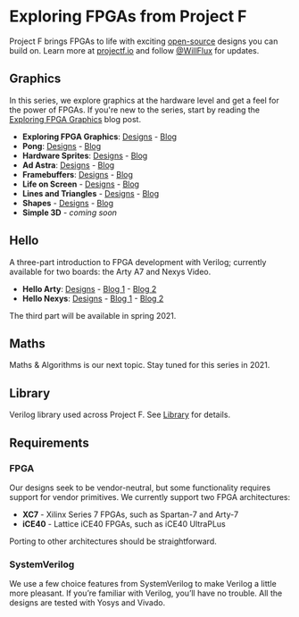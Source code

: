 # Exploring FPGAs from Project F

Project F brings FPGAs to life with exciting [open-source](LICENSE) designs you can build on.
Learn more at [projectf.io](https://projectf.io/) and follow [@WillFlux](https://twitter.com/WillFlux) for updates.

## Graphics

In this series, we explore graphics at the hardware level and get a feel for the power of FPGAs. If you're new to the
series, start by reading the [Exploring FPGA Graphics](https://projectf.io/posts/fpga-graphics/) blog post.

* **Exploring FPGA Graphics**: [Designs](graphics/exploring-graphics) - [Blog](https://projectf.io/posts/fpga-graphics/)
* **Pong**: [Designs](graphics/pong) - [Blog](https://projectf.io/posts/fpga-pong/)
* **Hardware Sprites**: [Designs](graphics/hardware-sprites) - [Blog](https://projectf.io/posts/hardware-sprites/)
* **Ad Astra**: [Designs](graphics/ad-astra) - [Blog](https://projectf.io/posts/fpga-ad-astra/)
* **Framebuffers**: [Designs](graphics/framebuffers) - [Blog](https://projectf.io/posts/framebuffers/)
* **Life on Screen** - [Designs](graphics/life-on-screen) - [Blog](https://projectf.io/posts/life-on-screen/)
* **Lines and Triangles** - [Designs](graphics/lines-and-triangles) - [Blog](https://projectf.io/posts/lines-and-triangles/)
* **Shapes** - [Designs](graphics/shapes) - [Blog](https://projectf.io/posts/fpga-shapes/)
* **Simple 3D** - _coming soon_

## Hello

A three-part introduction to FPGA development with Verilog; currently available for two boards: the Arty A7 and Nexys Video.

* **Hello Arty**: [Designs](hello/hello-arty) - [Blog 1](https://projectf.io/posts/hello-arty-1/) - [Blog 2](https://projectf.io/posts/hello-arty-2/)
* **Hello Nexys**: [Designs](hello/hello-nexys) - [Blog 1](https://projectf.io/posts/hello-nexys-1/) - [Blog 2](https://projectf.io/posts/hello-nexys-2/)

The third part will be available in spring 2021.

## Maths

Maths & Algorithms is our next topic. Stay tuned for this series in 2021.

## Library

Verilog library used across Project F. See [Library](lib/) for details.

## Requirements

### FPGA

Our designs seek to be vendor-neutral, but some functionality requires
support for vendor primitives. We currently support two FPGA architectures:

* **XC7** - Xilinx Series 7 FPGAs, such as Spartan-7 and Arty-7
* **iCE40** - Lattice iCE40 FPGAs, such as iCE40 UltraPLus

Porting to other architectures should be straightforward.

### SystemVerilog

We use a few choice features from SystemVerilog to make Verilog a little more pleasant. If you’re familiar with Verilog, you’ll have no trouble. All the designs are tested with Yosys and Vivado.

